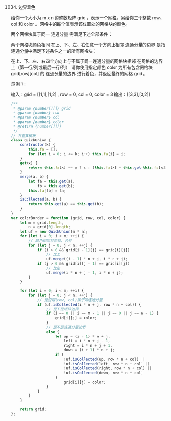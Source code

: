 1034. 边界着色

给你一个大小为 m x n 的整数矩阵 grid ，表示一个网格。另给你三个整数 row、col 和 color 。网格中的每个值表示该位置处的网格块的颜色。

两个网格块属于同一 连通分量 需满足下述全部条件：

两个网格块颜色相同
在上、下、左、右任意一个方向上相邻
连通分量的边界 是指连通分量中满足下述条件之一的所有网格块：

在上、下、左、右四个方向上与不属于同一连通分量的网格块相邻
在网格的边界上（第一行/列或最后一行/列）
请你使用指定颜色 color 为所有包含网格块 grid[row][col] 的 连通分量的边界 进行着色，并返回最终的网格 grid 。

示例 1：

输入：grid = [[1,1],[1,2]], row = 0, col = 0, color = 3
输出：[[3,3],[3,2]]

```js
/**
 * @param {number[][]} grid
 * @param {number} row
 * @param {number} col
 * @param {number} color
 * @return {number[][]}
 */
// 并查集模板
class QuickUnion {
    constructor(k) {
        this.fa = [];
        for (let i = 0; i <= k; i++) this.fa[i] = i;
    }
    get(x) {
        return this.fa[x] == x ? x : (this.fa[x] = this.get(this.fa[x]));
    }
    merge(a, b) {
        let fa = this.get(a),
            fb = this.get(b);
        this.fa[fb] = fa;
    }
    isCollected(a, b) {
        return this.get(a) == this.get(b);
    }
}
var colorBorder = function (grid, row, col, color) {
    let m = grid.length,
        n = grid[0].length;
    let uf = new QuickUnion(m * n);
    for (let i = 0; i < m; ++i) {
        // 颜色相同且相邻，合并
        for (let j = 0; j < n; ++j) {
            if (i > 0 && grid[i - 1][j] == grid[i][j])
                // 比上
                uf.merge((i - 1) * n + j, i * n + j);
            if (j > 0 && grid[i][j - 1] == grid[i][j])
                // 比左
                uf.merge(i * n + j - 1, i * n + j);
        }
    }

    for (let i = 0; i < m; ++i) {
        for (let j = 0; j < n; ++j) {
            // 是否跟(row, col)属于同连通分量
            if (uf.isCollected(i * n + j, row * n + col)) {
                // 是不是矩阵边界
                if (i == 0 || i == m - 1 || j == 0 || j == n - 1) {
                    grid[i][j] = color;
                }
                // 是不是连通分量边界
                else {
                    let up = (i - 1) * n + j,
                        left = i * n + j - 1,
                        right = i * n + j + 1,
                        down = (i + 1) * n + j;
                    if (
                        !uf.isCollected(up, row * n + col) ||
                        !uf.isCollected(left, row * n + col) ||
                        !uf.isCollected(right, row * n + col) ||
                        !uf.isCollected(down, row * n + col)
                    )
                        grid[i][j] = color;
                }
            }
        }
    }

    return grid;
};
```
